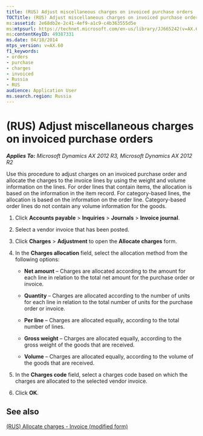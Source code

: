 ```yaml
---
title: (RUS) Adjust miscellaneous charges on invoiced purchase orders
TOCTitle: (RUS) Adjust miscellaneous charges on invoiced purchase orders
ms:assetid: 2e68db2e-2c41-4ef9-a1c9-c4b363555d5e
ms:mtpsurl: https://technet.microsoft.com/en-us/library/JJ665242(v=AX.60)
ms:contentKeyID: 49387331
ms.date: 04/18/2014
mtps_version: v=AX.60
f1_keywords:
- orders
- purchase
- charges
- invoiced
- Russia
- RUS
audience: Application User
ms.search.region: Russia
---
```


# (RUS) Adjust miscellaneous charges on invoiced purchase orders 


_**Applies To:** Microsoft Dynamics AX 2012 R3, Microsoft Dynamics AX 2012 R2_

Use this procedure to adjust charges on an invoiced purchase order and allocate the charges to the invoice lines by using the weight and volume information on the lines. For order lines that contain items, the allocation is based on the information in the item record. For category-based lines, the allocation is based on the information on the order line. Category-based order lines do not contain any volume information for the goods.

1.  Click **Accounts payable** \> **Inquiries** \> **Journals** \> **Invoice journal**.

2.  Select a vendor invoice that has been posted.

3.  Click **Charges** \> **Adjustment** to open the **Allocate charges** form.

4.  In the **Charges allocation** field, select the allocation method from the following options:
    
      - **Net amount** – Charges are allocated according to the amount for each line in relation to the total net amount for the purchase order or invoice.
    
      - **Quantity** – Charges are allocated according to the number of units for each line in relation to the total number of units for the purchase order or invoice.
    
      - **Per line** – Charges are allocated equally, according to the total number of lines.
    
      - **Gross weight** – Charges are allocated equally, according to the gross weight of the goods that are received.
    
      - **Volume** – Charges are allocated equally, according to the volume of the goods that are received.

5.  In the **Charges code** field, select a charges code based on which the charges are allocated to the selected vendor invoice.

6.  Click **OK**.

## See also

[(RUS) Allocate charges - Invoice (modified form)](https://technet.microsoft.com/en-us/library/jj665349\(v=ax.60\))

  


